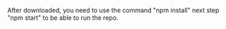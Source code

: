 After downloaded, you need to use the command "npm install" next step "npm start" to be able to run the repo.